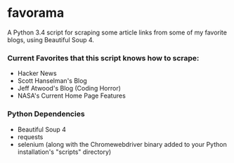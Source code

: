 # favorama
A Python 3.4 script for scraping some article links from some of my favorite blogs, using Beautiful Soup 4.

### Current Favorites that this script knows how to scrape:
- Hacker News
- Scott Hanselman's Blog
- Jeff Atwood's Blog (Coding Horror)
- NASA's Current Home Page Features

### Python Dependencies
- Beautiful Soup 4
- requests
- selenium (along with the Chromewebdriver binary added to your Python installation's "scripts" directory)


